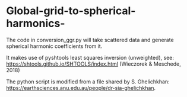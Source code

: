 # Global-grid-to-spherical-harmonics-
The code in conversion_ggr.py will take scattered data and generate spherical harmonic coefficients from it. 

It makes use of pyshtools least squares inversion (unweighted), see: https://shtools.github.io/SHTOOLS/index.html (Wieczorek & Meschede, 2018)

The python script is modified from a file shared by S. Ghelichkhan: https://earthsciences.anu.edu.au/people/dr-sia-ghelichkhan.
